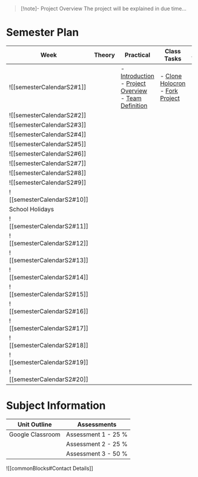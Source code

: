 > [!note]- Project Overview
> The project will be explained in due time...

# Semester Plan

| Week                       | Theory | Practical                                                                                                                                                                                                          | Class Tasks                                            | Assessment |
| -------------------------- | ------ | ------------------------------------------------------------------------------------------------------------------------------------------------------------------------------------------------------------------ | ------------------------------------------------------ | ---------- |
| ![[semesterCalendarS2#1]]  |        | - [Introduction](ISD/4%20-%20Project/_topics/Introduction.md)<br> - [Project Overview](ISD/4%20-%20Project/_topics/Project%20Overview.md)<br>- [Team Definition](ISD/4%20-%20Project/_topics/Team%20Definition.md) | - [Clone Holocron](_sharedContent/Clone%20Holocron.md) - [Fork Project](https://github.com/Lake-Tuggeranong-College/DBR) |            |
| ![[semesterCalendarS2#2]]  |        |                                                                                                                                                                                                                    |                                                        |            |
| ![[semesterCalendarS2#3]]  |        |                                                                                                                                                                                                                    |                                                        |            |
| ![[semesterCalendarS2#4]]  |        |                                                                                                                                                                                                                    |                                                        |            |
| ![[semesterCalendarS2#5]]  |        |                                                                                                                                                                                                                    |                                                        |            |
| ![[semesterCalendarS2#6]]  |        |                                                                                                                                                                                                                    |                                                        |            |
| ![[semesterCalendarS2#7]]  |        |                                                                                                                                                                                                                    |                                                        |            |
| ![[semesterCalendarS2#8]]  |        |                                                                                                                                                                                                                    |                                                        |            |
| ![[semesterCalendarS2#9]]  |        |                                                                                                                                                                                                                    |                                                        |            |
| ![[semesterCalendarS2#10]] |        |                                                                                                                                                                                                                    |                                                        |            |
| School Holidays            |        |                                                                                                                                                                                                                    |                                                        |            |
| ![[semesterCalendarS2#11]] |        |                                                                                                                                                                                                                    |                                                        |            |
| ![[semesterCalendarS2#12]] |        |                                                                                                                                                                                                                    |                                                        |            |
| ![[semesterCalendarS2#13]] |        |                                                                                                                                                                                                                    |                                                        |            |
| ![[semesterCalendarS2#14]] |        |                                                                                                                                                                                                                    |                                                        |            |
| ![[semesterCalendarS2#15]] |        |                                                                                                                                                                                                                    |                                                        |            |
| ![[semesterCalendarS2#16]] |        |                                                                                                                                                                                                                    |                                                        |            |
| ![[semesterCalendarS2#17]] |        |                                                                                                                                                                                                                    |                                                        |            |
| ![[semesterCalendarS2#18]] |        |                                                                                                                                                                                                                    |                                                        |            |
| ![[semesterCalendarS2#19]] |        |                                                                                                                                                                                                                    |                                                        |            |
| ![[semesterCalendarS2#20]] |        |                                                                                                                                                                                                                    |                                                        |            |

# Subject Information

| Unit Outline     | Assessments         |
| ---------------- | ------------------- |
| Google Classroom | Assessment 1 - 25 % |
|                  | Assessment 2 - 25 % |
|                  | Assessment 3 - 50 % |


![[commonBlocks#Contact Details]]